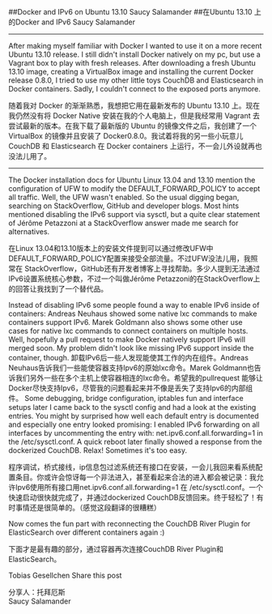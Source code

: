 ##Docker and IPv6 on Ubuntu 13.10   Saucy  Salamander
##在Ubuntu 13.10 上的Docker and IPv6  Saucy  Salamander

***

After making myself familiar with Docker I wanted to use it on a more recent Ubuntu 13.10 release. I still didn't install Docker natively on my pc, but use a Vagrant box to play with fresh releases. After downloading a fresh Ubuntu 13.10 image, creating a VirtualBox image and installing the current Docker release 0.8.0, I tried to use my other little toys CouchDB and Elasticsearch in Docker containers. Sadly, I couldn't connect to the exposed ports anymore.

随着我对 Docker 的渐渐熟悉，我想把它用在最新发布的 Ubuntu 13.10 上。现在我仍然没有将 Docker Native  安装在我的个人电脑上，但是我经常用 Vagrant 去尝试最新的版本。在我下载了最新版的 Ubuntu 的镜像文件之后，我创建了一个 VirtualBox 的镜像并且安装了 Docker0.8.0。我试着将我的另一些小玩意儿 CouchDB 和 Elasticsearch 在 Docker containers 上运行，不一会儿外设就再也没法儿用了。

***

  The Docker installation docs for Ubuntu Linux 13.04 and 13.10 mention the configuration of UFW to modify the DEFAULT_FORWARD_POLICY to accept all traffic. Well, the UFW wasn't enabled. So the usual digging began, searching on StackOverflow, GitHub and developer blogs. Most hints mentioned disabling the IPv6 support via sysctl, but a quite clear statement of Jérôme Petazzoni at a StackOverflow answer made me search for alternatives.

  在Linux 13.04和13.10版本上的安装文件提到可以通过修改UFW中DEFAULT_FORWARD_POLICY配置来接受全部流量。不过UFW没法儿用，我照常在 StackOverflow，GitHub还有开发者博客上寻找帮助。多少人提到无法通过IPv6设置系统核心参数，不过一个叫做Jérôme Petazzoni的在StackOverflow上的回答让我找到了一个替代品。

  Instead of disabling IPv6 some people found a way to enable IPv6 inside of containers: Andreas Neuhaus showed some native lxc commands to make containers support IPv6. Marek Goldmann also shows some other use cases for native lxc commands to connect containers on multiple hosts. Well, hopefully a pull request to make Docker natively support IPv6 will merged soon. My problem didn't look like missing IPv6 support inside the container, though.
  卸载IPv6后一些人发现能使其工作的内在组件。Andreas Neuhaus告诉我们一些能使容器支持Ipv6的原始Ixc命令。Marek Goldmann也告诉我们另外一些在多个主机上使容器相连的Ixc命令。希望我的pullrequest 能够让Docker尽快支持Ipv6，尽管我的问题看起来并不像是丢失了支持Ipv6的内部组件。
  Some debugging, bridge configuration, iptables fun and interface setups later I came back to the sysctl config and had a look at the existing entries. You might by surprised how well each default entry is documented and especially one entry looked promising: I enabled IPv6 forwarding on all interfaces by uncommenting the entry with: net.ipv6.conf.all.forwarding=1 in the /etc/sysctl.conf. A quick reboot later finally showed a response from the dockerized CouchDB. Relax! Sometimes it's too easy.

  程序调试，桥式接线，ip信息包过滤系统还有接口在安装，一会儿我回来看系统配置条目。你或许会惊讶每一个非法进入，甚至看起来合法的进入都会被记录：我允许Ipv6使用所有接口用net.ipv6.conf.all.forwarding=1 在 /etc/sysctl.conf。一个快速启动很快就完成了，并通过dockerized CouchDB反馈回来。终于轻松了！有时事情还是很简单的。（感觉这段翻译的很糟糕）

  Now comes the fun part with reconnecting the CouchDB River Plugin for ElasticSearch over different containers again :)

  下面才是最有趣的部分，通过容器再次连接CouchDB River Plugin和ElasticSearch。

  Tobias Gesellchen
  Share this post

  分享人：托拜厄斯  
  Saucy  Salamander 
